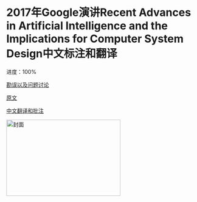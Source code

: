 # 2017年Google演讲Recent Advances in Artificial Intelligence and the Implications for Computer System Design中文标注和翻译

进度：100%

[勘误以及问题讨论](https://github.com/whitelok/recent-advance-in-artificial-intelligenc-and-the-implications-for-computer-syste-design-zh/issues)

[原文](https://www.google.com.hk/url?sa=t&rct=j&q=&esrc=s&source=web&cd=2&cad=rja&uact=8&ved=0ahUKEwieuIKEg4LWAhUIEbwKHWgxC14QFggtMAE&url=%68%74%74%70%3a%2f%2f%63%72%61%2e%6f%72%67%2f%63%63%63%2f%77%70%2d%63%6f%6e%74%65%6e%74%2f%75%70%6c%6f%61%64%73%2f%73%69%74%65%73%2f%32%2f%32%30%31%35%2f%30%31%2f%43%43%43%2d%41%49%2d%53%79%73%74%65%6d%73%2d%32%30%31%37%2d%46%49%4e%41%4c%2e%70%64%66&usg=AFQjCNH6VG9JYZ4Z8j2M4RBnACYwW-5_9Q)

[中文翻译和批注](https://raw.githubusercontent.com/whitelok/recent-advance-in-artificial-intelligenc-and-the-implications-for-computer-syste-design-zh/master/Recent%20Advances%20in%20Artificial%20Intelligence%20and%20the%20Implications%20for%20Computer%20System%20Design%20ZH.pdf)

<img src="https://github.com/whitelok/recent-advance-in-artificial-intelligenc-and-the-implications-for-computer-syste-design-zh/raw/master/frontpage.png" width = "300" height = "200" alt="封面" align=center />
